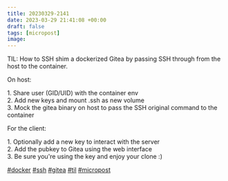 ```yaml
---
title: 20230329-2141
date: 2023-03-29 21:41:08 +00:00
draft: false
tags: [micropost]
image:
---
```


<p>TIL: How to SSH shim a dockerized Gitea by passing SSH through from the host to the container.</p><p>On host:</p><p>1. Share user (GID/UID) with the container env<br />2. Add new keys and mount .ssh as new volume<br />3. Mock the gitea binary on host to pass the SSH original command to the container</p><p>For the client:</p><p>1. Optionally add a new key to interact with the server<br />2. Add the pubkey to Gitea using the web interface<br />3. Be sure you&#39;re using the key and enjoy your clone :)</p><p><a href="https://mastodon.bofhers.es/tags/docker" class="mention hashtag" rel="tag">#<span>docker</span></a> <a href="https://mastodon.bofhers.es/tags/ssh" class="mention hashtag" rel="tag">#<span>ssh</span></a> <a href="https://mastodon.bofhers.es/tags/gitea" class="mention hashtag" rel="tag">#<span>gitea</span></a> <a href="https://mastodon.bofhers.es/tags/til" class="mention hashtag" rel="tag">#<span>til</span></a> <a href="https://mastodon.bofhers.es/tags/micropost" class="mention hashtag" rel="tag">#<span>micropost</span></a></p>


